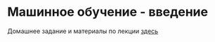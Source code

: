 # Машинное обучение - введение

Домашнее задание и материалы по лекции [здесь](https://github.com/lambda-frela/data_analysis)
